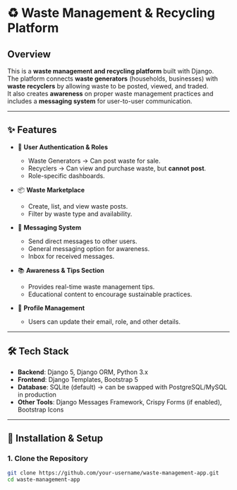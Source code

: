 # ♻️ Waste Management & Recycling Platform

## Overview
This is a **waste management and recycling platform** built with Django.  
The platform connects **waste generators** (households, businesses) with **waste recyclers** by allowing waste to be posted, viewed, and traded.  
It also creates **awareness** on proper waste management practices and includes a **messaging system** for user-to-user communication.

---

## ✨ Features
- 🔑 **User Authentication & Roles**  
  - Waste Generators → Can post waste for sale.  
  - Recyclers → Can view and purchase waste, but **cannot post**.  
  - Role-specific dashboards.  

- 📦 **Waste Marketplace**  
  - Create, list, and view waste posts.  
  - Filter by waste type and availability.  

- 💬 **Messaging System**  
  - Send direct messages to other users.  
  - General messaging option for awareness.  
  - Inbox for received messages.  

- 📚 **Awareness & Tips Section**  
  - Provides real-time waste management tips.  
  - Educational content to encourage sustainable practices.  

- 👤 **Profile Management**  
  - Users can update their email, role, and other details.  

---

## 🛠️ Tech Stack
- **Backend**: Django 5, Django ORM, Python 3.x  
- **Frontend**: Django Templates, Bootstrap 5  
- **Database**: SQLite (default) → can be swapped with PostgreSQL/MySQL in production  
- **Other Tools**: Django Messages Framework, Crispy Forms (if enabled), Bootstrap Icons  

---

## 🚀 Installation & Setup

### 1. Clone the Repository
```bash
git clone https://github.com/your-username/waste-management-app.git
cd waste-management-app
